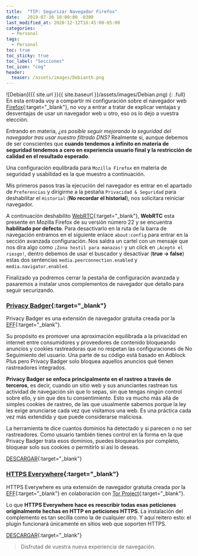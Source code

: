 ```yaml
---
title:  "TIP: Segurizar Navegador Firefox"
date:   2019-07-30 10:00:00 -0300
last_modified_at: 2020-12-12T16:45:00-05:00
categories:
  - Personal
tags:
  - Personal
toc: true
toc_sticky: true
toc_label: "Secciones"
toc_icon: "cog"
header:
  teaser: /assets/images/Debianth.png
---
```


![Debian]({{ site.url }}{{ site.baseurl }}/assets/images/Debian.png)
{: .full}
En esta entrada voy a compartir mi configuración sobre el navegador web [Firefox](https://www.mozilla.org/){:target="_blank"}, no voy a entrar a tratar de explicar ventajas y desventajas de usar un navegador web u otro, eso os lo dejo a vuestra elección.

Entrando en materia, *¿es posible seguir mejorando la seguridad del navegador tras usar nuestro filtrado DNS?* Realmente si, aunque debemos de ser conscientes que **cuando tendemos a infinito en materia de seguridad tendemos a cero en experiencia usuario final y la restricción de calidad en el resultado esperado**.

Una configuración equlibrada para `Mozilla Firefox` en materia de seguridad y usabilidad es la que muestro a continuación.

Mis primeros pasos tras la ejecución del navegador es entrar en el apartado de `Preferencias` y dirigirme a la pestaña `Privacidad & Seguridad` para deshabilitar el `Historial` (**No recordar el historial**), nos solicitara reiniciar navegador.

A continuación deshabilito [WebRTC](https://es.wikipedia.org/wiki/WebRTC/){:target="_blank"}, **WebRTC** esta presente en Mozilla Firefox de su versión número 22 y se encuentra **habilitado por defecto**. Para desactivarlo en la ruta de la barra de navegación entramos en el siguiente enlace `about:config` para entrar en la sección avanzada configuración.
Nos saldra un cartel con un mensaje que nos dira algo como `¡Zona hostil para manazas!` y un click en `¡Acepto el riesgo!`, dentro debemos de usar el buscador y desactivar (**true -> false**) estas dos sentencias `media.peerconnection.enabled` y `media.navigator.enabled`.

Finalizado ya podremos cerrar la pestaña de configuración avanzada y pasaremos a instalar unos complementos de navegador que detallo para seguir securizando.

### [Privacy Badger](https://www.eff.org/privacybadger/){:target="_blank"}

Privacy Badger es una extensión de navegador gratuita creada por la [EFF](https://www.eff.org/){:target="_blank"}.

Su propósito es promover una aproximación equilibrada a la privacidad en internet entre consumidores y proveedores de contenido bloqueando anuncios y cookies rastreadoras que no respetan las configuraciones de No Seguimiento del usuario. Una parte de su código está basado en Adblock Plus pero Privacy Badger solo bloquea aquellos anuncios qué tienen rastreadores integrados.

**Privacy Badger se enfoca principalmente en el rastreo a través de terceros**, es decir, cuando un sitio web y sus anunciantes rastrean tus actividad de navegación sin que lo sepas, sin que tengas ningún control sobre ello, y sin que des tu consentimiento. Esto va mucho más allá de simples cookies de rastreo, de las que usualmente sabemos porque la ley les exige anunciarse cada vez que visitamos una web. Es una práctica cada vez más extendida y que puede considerarse maliciosa.

La herramienta te dice cuantos dominios ha detectado y si parecen o no ser rastreadores. Como usuario también tienes control en la forma en la que Privacy Badger trata esos dominios, puedes bloquearlos por completo, bloquear solo sus cookies o permitirlo si así lo deseas. 

[DESCARGAR](https://www.eff.org/files/privacy-badger-latest.xpi){:target="_blank"}

### [HTTPS Everywhere](https://www.eff.org/https-everywhere/){:target="_blank"}

HTTPS Everywhere es una extensión de navegador gratuita creada por la [EFF](https://www.eff.org/){:target="_blank"} en colaboración con [Tor Project](https://www.torproject.org/){:target="_blank"}.

Lo que **HTTPS Everywhere hace es reescribir todas esas peticiones originalmente hechas en HTTP en peticiones HTTPS**. La instalación del complemento es tan secilla como la de cualquier otro. Y aquí reitero esto: el plugin funcionará únicamente en sitios web que soporten HTTPS.

[DESCARGAR](https://www.eff.org/files/https-everywhere-latest.xpi){:target="_blank"}

> Disfrutad de vuestra nueva experiencia de navegación.
